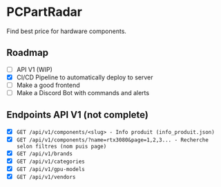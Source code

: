 # PCPartRadar

Find best price for hardware components.

## Roadmap

- [ ] API V1 (WIP)
- [x] CI/CD Pipeline to automatically deploy to server
- [ ] Make a good frontend
- [ ] Make a Discord Bot with commands and alerts

## Endpoints API V1 (not complete)

- [x] ``GET /api/v1/components/<slug> - Info produit (info_produit.json)``
- [x] ``GET /api/v1/components/?name=rtx3080&page=1,2,3... - Recherche selon filtres (nom puis page)``
- [x] ``GET /api/v1/brands``
- [x] ``GET /api/v1/categories``
- [x] ``GET /api/v1/gpu-models``
- [x] ``GET /api/v1/vendors``
